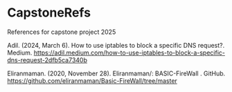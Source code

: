 # CapstoneRefs
References for capstone project 2025


Adil. (2024, March 6). How to use iptables to block a specific DNS request?. Medium. https://adil.medium.com/how-to-use-iptables-to-block-a-specific-dns-request-2dfb5ca7340b

Eliranmaman. (2020, November 28). Eliranmaman/: BASIC-FireWall . GitHub. https://github.com/eliranmaman/Basic-FireWall/tree/master

